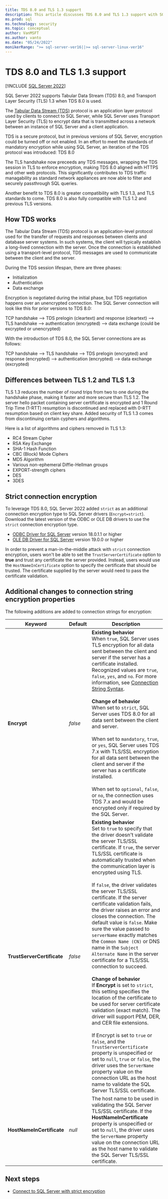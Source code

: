 ```yaml
---
title: TDS 8.0 and TLS 1.3 support
description: This article discusses TDS 8.0 and TLS 1.3 support with SQL Server 2022
ms.prod: sql
ms.technology: security
ms.topic: conceptual
author: VanMSFT
ms.author: vanto
ms.date: "05/24/2022"
monikerRange: ">= sql-server-ver16||>= sql-server-linux-ver16"
---
```


# TDS 8.0 and TLS 1.3 support

[!INCLUDE [SQL Server 2022](../../../includes/applies-to-version/sqlserver2022.md)]

SQL Server 2022 supports Tabular Data Stream (TDS) 8.0, and Transport Layer Security (TLS) 1.3 when TDS 8.0 is used.

The [Tabular Data Stream (TDS)](/openspecs/windows_protocols/ms-tds/b46a581a-39de-4745-b076-ec4dbb7d13ec) protocol is an application layer protocol used by clients to connect to SQL Server, while SQL Server uses Transport Layer Security (TLS) to encrypt data that is transmitted across a network between an instance of SQL Server and a client application.

TDS is a secure protocol, but in previous versions of SQL Server, encryption could be turned off or not enabled. In an effort to meet the standards of mandatory encryption while using SQL Server, an iteration of the TDS protocol was introduced: TDS 8.0

The TLS handshake now preceeds any TDS messages, wrapping the TDS session in TLS to enforce encryption, making TDS 8.0 aligned with HTTPS and other web protocols. This significantly contributes to TDS traffic managability as standard network appliances are now able to filter and securely passthrough SQL queries.

Another benefit to TDS 8.0 is greater compatibility with TLS 1.3, and TLS standards to come. TDS 8.0 is also fully compatible with TLS 1.2 and previous TLS versions.

## How TDS works

The Tabular Data Stream (TDS) protocol is an application-level protocol used for the transfer of requests and responses between clients and database server systems. In such systems, the client will typically establish a long-lived connection with the server. Once the connection is established using a transport-level protocol, TDS messages are used to communicate between the client and the server.  

During the TDS session lifespan, there are three phases:

- Initialization
- Authentication
- Data exchange

Encryption is negotiated during the initial phase, but TDS negotiation happens over an unencrypted connection. The SQL Server connection will look like this for prior versions to TDS 8.0:

TCP handshake --> TDS prelogin (cleartext) and response (cleartext) --> TLS handshake --> authentication (encrypted) --> data exchange (could be excrypted or unencrypted)

With the introduction of TDS 8.0, the SQL Server connections are as follows:

TCP handshake --> TLS handshake --> TDS prelogin (encrypted) and response (encrypted) -->  authentication (encrypted) --> data exchange (excrypted)

## Differences between TLS 1.2 and TLS 1.3

TLS 1.3 reduces the number of round trips from two to one during the handshake phase, making it faster and more secure than TLS 1.2. The server hello packet containing server certificate is encrypted and 1 Round Trip Time (1-RTT) resumption is discontinued and replaced with 0-RTT resumption based on client key share. Added security of TLS 1.3 comes from discontinuing certain cyphers and algorithms.

Here is a list of algorithms and ciphers removed in TLS 1.3:

- RC4 Stream Cipher 
- RSA Key Exchange 
- SHA-1 Hash Function 
- CBC (Block) Mode Ciphers 
- MD5 Algorithm 
- Various non-ephemeral Diffie-Hellman groups 
- EXPORT-strength ciphers 
- DES 
- 3DES 

## Strict connection encryption

To leverage TDS 8.0, SQL Server 2022 added `strict` as an additional connection encryption type to SQL Server drivers (`Encrypt=strict`). Download the latest version of the ODBC or OLE DB drivers to use the `strict` connection encryption type.

- [ODBC Driver for SQL Server](/sql/connect/odbc/download-odbc-driver-for-sql-server) version 18.0.1.1 or higher
- [OLE DB Driver for SQL Server](/sql/connect/oledb/download-oledb-driver-for-sql-server) version 19.0.0 or higher

In order to prevent a man-in-the-middle attack with `strict` connection encryption, users won't be able to set the `TrustServerCertificate` option to **true** and trust any certificate the server provided. Instead, users would use the `HostNameInCertificate` option to specify the certificate that should be trusted. The certificate supplied by the server would need to pass the certificate validation.

## Additional changes to connection string encryption properties

The following additions are added to connection strings for encryption:

| Keyword | Default | Description |
|---|---|---|
| **Encrypt** | *false* | **Existing behavior** <br/> When `true`, SQL Server uses TLS encryption for all data sent between the client and server if the server has a certificate installed. Recognized values are `true`, `false`, `yes`, and `no`. For more information, see [Connection String Syntax](/dotnet/framework/data/adonet/connection-string-syntax).<br/><br/>**Change of behavior**<br/> When set to `strict`, SQL Server uses TDS 8.0 for all data sent between the client and server. <br/><br/>When set to `mandatory`, `true`, or `yes`, SQL Server uses TDS 7.x with TLS/SSL encryption for all data sent between the client and server if the server has a certificate installed. <br/><br/> When set to `optional`, `false`, or `no`, the connection uses TDS 7.x and would be encrypted only if required by the SQL Server. |
| **TrustServerCertificate** | *false* | **Existing behavior** <br/> Set to `true` to specify that the driver doesn't validate the server TLS/SSL certificate. If `true`, the server TLS/SSL certificate is automatically trusted when the communication layer is encrypted using TLS. <br/><br/> If `false`, the driver validates the server TLS/SSL certificate. If the server certificate validation fails, the driver raises an error and closes the connection. The default value is `false`. Make sure the value passed to `serverName` exactly matches the `Common Name (CN)` or DNS name in the `Subject Alternate Name` in the server certificate for a TLS/SSL connection to succeed. <br/><br/>**Change of behavior**<br/> If **Encrypt** is set to `strict`, this setting specifies the location of the certificate to be used for server certificate validation (exact match). The driver will support PEM, DER, and CER file extensions. <br/><br/> If Encrypt is set to `true` or `false`, and the `TrustServerCertificate` property is unspecified or set to `null`, `true` or `false`, the driver uses the `ServerName` property value on the connection URL as the host name to validate the SQL Server TLS/SSL certificate. |
| **HostNameInCertificate** | *null* | The host name to be used in validating the SQL Server TLS/SSL certificate. If the **HostNameInCertificate** property is unspecified or set to `null`, the driver uses the `ServerName` property value on the connection URL as the host name to validate the SQL Server TLS/SSL certificate. |

## Next steps

- [Connect to SQL Server with strict encryption](connect-with-strict-encryption.md)